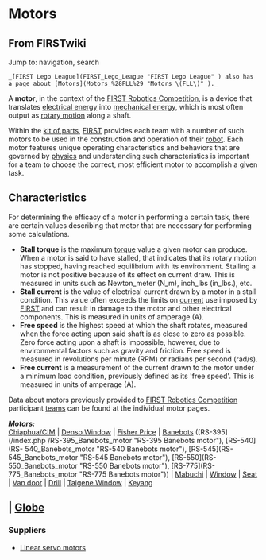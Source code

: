# Motors

## From FIRSTwiki

Jump to: navigation, search

```
_[FIRST Lego League](FIRST_Lego_League "FIRST Lego League" ) also has a page about [Motors](Motors_%28FLL%29 "Motors \(FLL\)" )._
```

A **motor**, in the context of the [FIRST Robotics Competition](FIRST_Robotics_Competition "FIRST Robotics
Competition"), is a device that translates [electrical energy](http://www.wikipedia.org/wiki/Electricity "wikipedia:Electricity") into [mechanical energy](http://www.wikipedia.org/wiki/Mechanical_engergy "wikipedia:Mechanical_engergy"), which is most often output as [rotary motion](http://www.wikipedia.org/wiki/rotation "wikipedia:rotation") along a shaft.

Within the [kit of parts](kit-of-parts), [FIRST](first) provides each team with a number of such motors to be used in the construction and operation of their [robot](robot). Each motor features unique operating characteristics and behaviors that are governed by [physics](physics) and understanding such characteristics is important for a team to choose the correct, most efficient motor to accomplish a given task.

## Characteristics

For determining the efficacy of a motor in performing a certain task, there are certain values describing that motor that are necessary for performing some calculations.

- **Stall torque** is the maximum [torque](torque) value a given motor can produce. When a motor is said to have stalled, that indicates that its rotary motion has stopped, having reached equilibrium with its environment. Stalling a motor is not positive because of its effect on current draw. This is measured in units such as Newton_meter (N_m), inch_lbs (in_lbs.), etc.
- **Stall current** is the value of electrical current drawn by a motor in a stall condition. This value often exceeds the limits on [current](http://www.wikipedia.org/wiki/Electric_current "wikipedia:Electric_current") use imposed by [FIRST](first) and can result in damage to the motor and other electrical components. This is measured in units of amperage (A).
- **Free speed** is the highest speed at which the shaft rotates, measured when the force acting upon said shaft is as close to zero as possible. Zero force acting upon a shaft is impossible, however, due to environmental factors such as gravity and friction. Free speed is measured in revolutions per minute (RPM) or radians per second (rad/s).
- **Free current** is a measurement of the current drawn to the motor under a minimum load condition, previously defined as its 'free speed'. This is measured in units of amperage (A).

Data about motors previously provided to [FIRST Robotics Competition](FIRST_Robotics_Competition "FIRST Robotics
Competition") participant [teams](team) can be found at the individual motor pages.

_**Motors:**_<br>
[Chiaphua/CIM](CIM_motor "CIM motor") | [Denso Window](denso-window-motor) | [Fisher Price](fisher-price-motor) | [Banebots](banebots-motor) ([RS-395](/index.php
/RS-395_Banebots_motor "RS-395 Banebots motor"), [RS-540](RS-
540_Banebots_motor "RS-540 Banebots motor"), [RS-545](RS-
545_Banebots_motor "RS-545 Banebots motor"), [RS-550](RS-
550_Banebots_motor "RS-550 Banebots motor"), [RS-775](RS-
775_Banebots_motor "RS-775 Banebots motor")) | [Mabuchi](Mabuchi_motors "Mabuchi motors") | [Window](window-motor) | [Seat](/index.php?title=Seat_motor&action=edit "Seat motor") | [Van door](van-door-motor) | [Drill](drill-motor) | [Taigene Window](/index.php?title=Taigene_window_motor&action=edit "Taigene window
motor") | [Keyang](/index.php?title=Keyang_motor&action=edit "Keyang motor")

## | [Globe](globe-motor)

### Suppliers

- [Linear servo motors](http://www.intellidrives.com "http://www.intellidrives.com")

